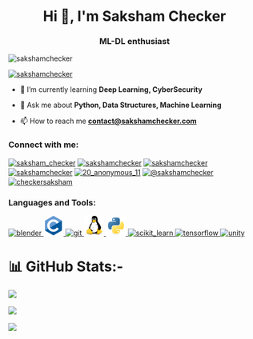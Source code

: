 <h1 align="center">Hi 👋, I'm Saksham Checker</h1>
<h3 align="center">ML-DL enthusiast</h3>

<p align="left"> <img src="https://komarev.com/ghpvc/?username=sakshamchecker&label=Profile%20views&color=0e75b6&style=flat" alt="sakshamchecker" /> </p>

<p align="left"> <a href="https://github.com/ryo-ma/github-profile-trophy"><img src="https://github-profile-trophy.vercel.app/?username=sakshamchecker" alt="sakshamchecker" /></a> </p>

<!-- - 🔭 I’m currently working on [TraMonIs](https://github.com/DTU-DCODER/TraMoniS) -->

- 🌱 I’m currently learning **Deep Learning, CyberSecurity**

- 💬 Ask me about **Python, Data Structures, Machine Learning**

- 📫 How to reach me **contact@sakshamchecker.com**

<h3 align="left">Connect with me:</h3>
<p align="left">
<a href="https://twitter.com/saksham_checker" target="blank"><img align="center" src="https://raw.githubusercontent.com/rahuldkjain/github-profile-readme-generator/neutral-icons/src/images/icons/Social/twitter.svg" alt="saksham_checker" height="30" width="40" /></a>
<a href="https://linkedin.com/in/sakshamchecker" target="blank"><img align="center" src="https://raw.githubusercontent.com/rahuldkjain/github-profile-readme-generator/neutral-icons/src/images/icons/Social/linked-in-alt.svg" alt="sakshamchecker" height="30" width="40" /></a>
<a href="https://kaggle.com/sakshamchecker" target="blank"><img align="center" src="https://raw.githubusercontent.com/rahuldkjain/github-profile-readme-generator/neutral-icons/src/images/icons/Social/kaggle.svg" alt="sakshamchecker" height="30" width="40" /></a>
<a href="https://fb.com/sakshamchecker" target="blank"><img align="center" src="https://raw.githubusercontent.com/rahuldkjain/github-profile-readme-generator/neutral-icons/src/images/icons/Social/facebook.svg" alt="sakshamchecker" height="30" width="40" /></a>
<a href="https://instagram.com/20_anonymous_11" target="blank"><img align="center" src="https://raw.githubusercontent.com/rahuldkjain/github-profile-readme-generator/neutral-icons/src/images/icons/Social/instagram.svg" alt="20_anonymous_11" height="30" width="40" /></a>
<a href="https://medium.com/@sakshamchecker" target="blank"><img align="center" src="https://raw.githubusercontent.com/rahuldkjain/github-profile-readme-generator/neutral-icons/src/images/icons/Social/medium.svg" alt="@sakshamchecker" height="30" width="40" /></a>
<a href="https://www.hackerrank.com/checkersaksham" target="blank"><img align="center" src="https://raw.githubusercontent.com/rahuldkjain/github-profile-readme-generator/neutral-icons/src/images/icons/Social/hackerrank.svg" alt="checkersaksham" height="30" width="40" /></a>
</p>

<h3 align="left">Languages and Tools:</h3>
<p align="left"> <a href="https://www.blender.org/" target="_blank"> <img src="https://download.blender.org/branding/community/blender_community_badge_white.svg" alt="blender" width="40" height="40"/> </a> <a href="https://www.cprogramming.com/" target="_blank"> <img src="https://raw.githubusercontent.com/devicons/devicon/master/icons/c/c-original.svg" alt="c" width="40" height="40"/> </a> <a href="https://git-scm.com/" target="_blank"> <img src="https://www.vectorlogo.zone/logos/git-scm/git-scm-icon.svg" alt="git" width="40" height="40"/> </a> <a href="https://www.linux.org/" target="_blank"> <img src="https://raw.githubusercontent.com/devicons/devicon/master/icons/linux/linux-original.svg" alt="linux" width="40" height="40"/> </a> <a href="https://www.python.org" target="_blank"> <img src="https://raw.githubusercontent.com/devicons/devicon/master/icons/python/python-original.svg" alt="python" width="40" height="40"/> </a> <a href="https://scikit-learn.org/" target="_blank"> <img src="https://upload.wikimedia.org/wikipedia/commons/0/05/Scikit_learn_logo_small.svg" alt="scikit_learn" width="40" height="40"/> </a> <a href="https://www.tensorflow.org" target="_blank"> <img src="https://www.vectorlogo.zone/logos/tensorflow/tensorflow-icon.svg" alt="tensorflow" width="40" height="40"/> </a> <a href="https://unity.com/" target="_blank"> <img src="https://www.vectorlogo.zone/logos/unity3d/unity3d-icon.svg" alt="unity" width="40" height="40"/> </a> </p>

<!-- <p><img align="left" src="https://github-readme-stats.vercel.app/api/top-langs?username=sakshamchecker&show_icons=true&locale=en&layout=compact" alt="sakshamchecker" /></p>

<p>&nbsp;<img align="center" src="https://github-readme-stats.vercel.app/api?username=sakshamchecker&show_icons=true&locale=en" alt="sakshamchecker" /></p> -->

# 📊 GitHub Stats:-

![](https://github-readme-stats.vercel.app/api?username=sakshamchecker&theme=dark&hide_border=false&include_all_commits=false&count_private=false)

![](https://github-readme-streak-stats.herokuapp.com/?user=sakshamchecker&theme=dark&hide_border=false)

![](https://github-readme-stats.vercel.app/api/top-langs/?username=sakshamchecker&theme=dark&hide_border=false&include_all_commits=false&count_private=false&layout=compact)